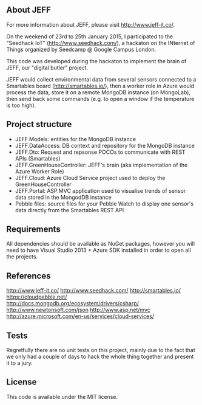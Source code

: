 ## About JEFF

For more information about JEFF, please visit http://www.jeff-it.co/.

On the weekend of 23rd to 25th January 2015, I participated to the "Seedhack IoT" (http://www.seedhack.com/), a hackaton on the INternet of Things organized by Seedcamp @ Google Campus London.

This code was developed during the hackaton to implement the brain of JEFF, our "digital butler" project.

JEFF would collect environmental data from several sensors connected to a Smartables board (http://smartables.io/), then a worker role in Azure would process the data, store it on a remote MongoDB instance (on MongoLab), then send back some commands (e.g. to open a window if the temperature is too high).

## Project structure

- JEFF.Models: entities for the MongoDB instance
- JEFF.DataAccess: DB context and repository for the MongoDB instance
- JEFF.Dto: Request and repsonse POCOs to communicate with REST APIs (Smartables)
- JEFF.GreenHouseController: JEFF's brain (aka implementation of the Azure Worker Role)
- JEFF.Cloud: Azure Cloud Service project used to deploy the GreenHouseController
- JEFF.Portal: ASP.MVC application used to visualise trends of sensor data stored in the MongodDB instance
- Pebble files: source files for your Pebble Watch to display one sensor's data directly from the Smartables REST API

## Requirements

All dependencies should be available as NuGet packages, however you will need to have Visual Studio 2013 + Azure SDK installed in order to open all the projects.

## References

http://www.jeff-it.co/
http://www.seedhack.com/
http://smartables.io/
https://cloudpebble.net/
http://docs.mongodb.org/ecosystem/drivers/csharp/
http://www.newtonsoft.com/json
http://www.asp.net/mvc
http://azure.microsoft.com/en-us/services/cloud-services/

## Tests

Regretfully there are no unit tests on this project, mainly due to the fact that we only had a couple of days to hack the whole thing together and present it to a jury.

## License

This code is available under the MIT license.